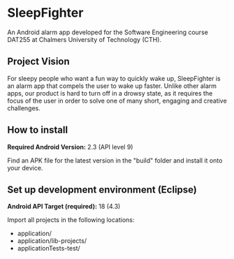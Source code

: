 # SleepFighter

An Android alarm app developed for the Software Engineering course DAT255 at Chalmers University of Technology (CTH).

## Project Vision

For sleepy people who want a fun way to quickly wake up, SleepFighter is an alarm app that compels the user to wake up faster. Unlike other alarm apps, our product is hard to turn off in a drowsy state, as it requires the focus of the user in order to solve one of many short, engaging and creative challenges.

## How to install
**Required Android Version:** 2.3 (API level 9)

Find an APK file for the latest version in the "build" folder and install it onto your device.

## Set up development environment (Eclipse)

**Android API Target (required):** 18 (4.3)

Import all projects in the following locations:
 - application/
 - application/lib-projects/
 - applicationTests-test/
